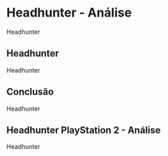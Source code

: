 ---
---

# Headhunter - Análise

Headhunter

## Headhunter

Headhunter

## Conclusão

Headhunter

## Headhunter PlayStation 2 - Análise

Headhunter
